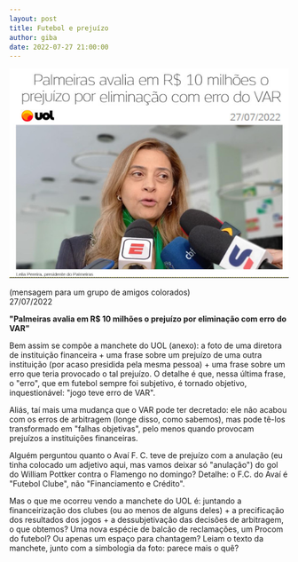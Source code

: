 ```yaml
---
layout: post
title: Futebol e prejuízo
author: giba
date: 2022-07-27 21:00:00
---
```

![](/uploads/palmeiras.jpg)

(mensagem para um grupo de amigos colorados)\
27/07/2022

**"Palmeiras avalia em R$ 10 milhões o prejuízo por eliminação com erro do VAR"**

Bem assim se compõe a manchete do UOL (anexo): a foto de uma diretora de instituição financeira + uma frase sobre um prejuízo de uma outra instituição (por acaso presidida pela mesma pessoa) + uma frase sobre um erro que teria provocado o tal prejuízo. O detalhe é que, nessa última frase, o "erro", que em futebol sempre foi subjetivo, é tornado objetivo, inquestionável: "jogo teve erro de VAR".

Aliás, taí mais uma mudança que o VAR pode ter decretado: ele não acabou com os erros de arbitragem (longe disso, como sabemos), mas pode tê-los transformado em "falhas objetivas", pelo menos quando provocam prejuízos a instituições financeiras.

Alguém perguntou quanto o Avaí F. C. teve de prejuízo com a anulação (eu tinha colocado um adjetivo aqui, mas vamos deixar só "anulação") do gol do William Pottker contra o Flamengo no domingo? Detalhe: o F.C. do Avaí é "Futebol Clube", não "Financiamento e Crédito".

Mas o que me ocorreu vendo a manchete do UOL é: juntando a financeirização dos clubes (ou ao menos de alguns deles) + a precificação dos resultados dos jogos + a dessubjetivação das decisões de arbitragem, o que obtemos? Uma nova espécie de balcão de reclamações, um Procom do futebol? Ou apenas um espaço para chantagem? Leiam o texto da manchete, junto com a simbologia da foto: parece mais o quê?
